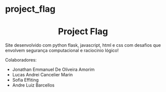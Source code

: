# project_flag
<h1 align='center'>Project Flag</h1>
<p>Site desenvolvido com python flask, javascript, html e css com desafios que envolvem segurança computacional e raciocinio lógico!</p>
<p>Colaboradores:</p>
<ul>
    <li>Jonathan Emmanuel De Oliveira Amorim</li>
    <li>Lucas Andrei Cancelier Marin</li>
    <li>Sofia Effiting</li>
    <li>Andre Luiz Barcellos</li>
</ul>